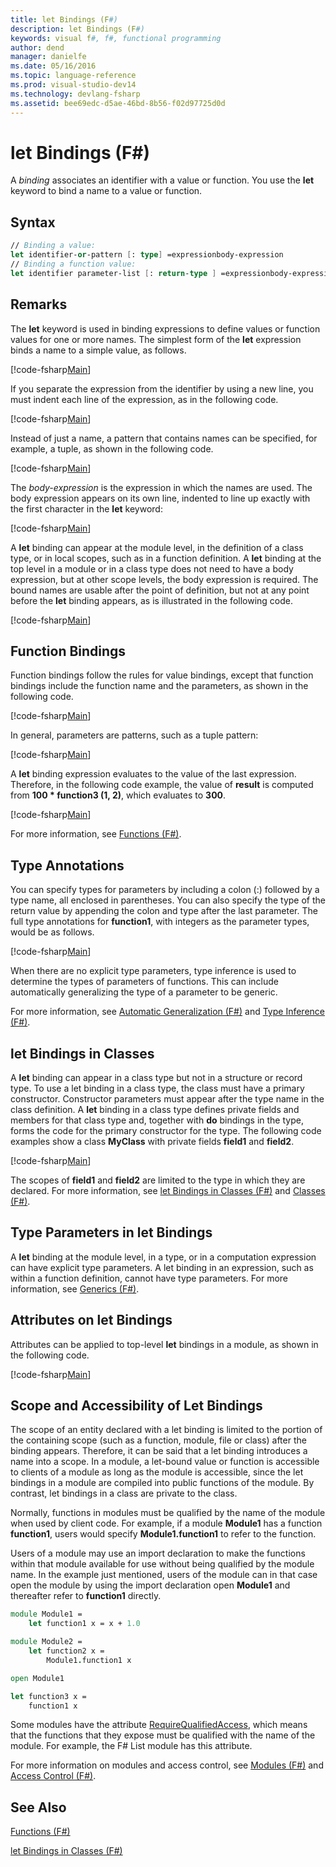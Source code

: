 ```yaml
---
title: let Bindings (F#)
description: let Bindings (F#)
keywords: visual f#, f#, functional programming
author: dend
manager: danielfe
ms.date: 05/16/2016
ms.topic: language-reference
ms.prod: visual-studio-dev14
ms.technology: devlang-fsharp
ms.assetid: bee69edc-d5ae-46bd-8b56-f02d97725d0d 
---
```


# let Bindings (F#)

A *binding* associates an identifier with a value or function. You use the **let** keyword to bind a name to a value or function.

## Syntax

```fsharp
// Binding a value:
let identifier-or-pattern [: type] =expressionbody-expression
// Binding a function value:
let identifier parameter-list [: return-type ] =expressionbody-expression
```

## Remarks

The **let** keyword is used in binding expressions to define values or function values for one or more names. The simplest form of the **let** expression binds a name to a simple value, as follows.

[!code-fsharp[Main](snippets/fslangref1/snippet1101.fs)]

If you separate the expression from the identifier by using a new line, you must indent each line of the expression, as in the following code.

[!code-fsharp[Main](snippets/fslangref1/snippet1102.fs)]

Instead of just a name, a pattern that contains names can be specified, for example, a tuple, as shown in the following code.

[!code-fsharp[Main](snippets/fslangref1/snippet1103.fs)]

The *body-expression* is the expression in which the names are used. The body expression appears on its own line, indented to line up exactly with the first character in the **let** keyword:

[!code-fsharp[Main](snippets/fslangref1/snippet1104.fs)]

A **let** binding can appear at the module level, in the definition of a class type, or in local scopes, such as in a function definition. A **let** binding at the top level in a module or in a class type does not need to have a body expression, but at other scope levels, the body expression is required. The bound names are usable after the point of definition, but not at any point before the **let** binding appears, as is illustrated in the following code.

[!code-fsharp[Main](snippets/fslangref1/snippet1105.fs)]
    
## Function Bindings

Function bindings follow the rules for value bindings, except that function bindings include the function name and the parameters, as shown in the following code.

[!code-fsharp[Main](snippets/fslangref1/snippet1106.fs)]

In general, parameters are patterns, such as a tuple pattern:

[!code-fsharp[Main](snippets/fslangref1/snippet1107.fs)]

A **let** binding expression evaluates to the value of the last expression. Therefore, in the following code example, the value of **result** is computed from **100 &#42; function3 (1, 2)**, which evaluates to **300**.

[!code-fsharp[Main](snippets/fslangref1/snippet1109.fs)]

For more information, see [Functions &#40;F&#35;&#41;](Functions-%5BFSharp%5D.md).

## Type Annotations

You can specify types for parameters by including a colon (:) followed by a type name, all enclosed in parentheses. You can also specify the type of the return value by appending the colon and type after the last parameter. The full type annotations for **function1**, with integers as the parameter types, would be as follows.

[!code-fsharp[Main](snippets/fslangref1/snippet1108.fs)]

When there are no explicit type parameters, type inference is used to determine the types of parameters of functions. This can include automatically generalizing the type of a parameter to be generic.

For more information, see [Automatic Generalization &#40;F&#35;&#41;](Automatic-Generalization-%5BFSharp%5D.md) and [Type Inference &#40;F&#35;&#41;](Type-Inference-%5BFSharp%5D.md).

## let Bindings in Classes

A **let** binding can appear in a class type but not in a structure or record type. To use a let binding in a class type, the class must have a primary constructor. Constructor parameters must appear after the type name in the class definition. A **let** binding in a class type defines private fields and members for that class type and, together with **do** bindings in the type, forms the code for the primary constructor for the type. The following code examples show a class **MyClass** with private fields **field1** and **field2**.

[!code-fsharp[Main](snippets/fslangref1/snippet1110.fs)]

The scopes of **field1** and **field2** are limited to the type in which they are declared. For more information, see [let Bindings in Classes &#40;F&#35;&#41;](let-Bindings-in-Classes-%5BFSharp%5D.md) and [Classes &#40;F&#35;&#41;](Classes-%5BFSharp%5D.md).

## Type Parameters in let Bindings

A **let** binding at the module level, in a type, or in a computation expression can have explicit type parameters. A let binding in an expression, such as within a function definition, cannot have type parameters. For more information, see [Generics &#40;F&#35;&#41;](Generics-%5BFSharp%5D.md).

## Attributes on let Bindings

Attributes can be applied to top-level **let** bindings in a module, as shown in the following code.

[!code-fsharp[Main](snippets/fslangref1/snippet1111.fs)]
    
## Scope and Accessibility of Let Bindings

The scope of an entity declared with a let binding is limited to the portion of the containing scope (such as a function, module, file or class) after the binding appears. Therefore, it can be said that a let binding introduces a name into a scope. In a module, a let-bound value or function is accessible to clients of a module as long as the module is accessible, since the let bindings in a module are compiled into public functions of the module. By contrast, let bindings in a class are private to the class.

Normally, functions in modules must be qualified by the name of the module when used by client code. For example, if a module **Module1** has a function **function1**, users would specify **Module1.function1** to refer to the function.

Users of a module may use an import declaration to make the functions within that module available for use without being qualified by the module name. In the example just mentioned, users of the module can in that case open the module by using the import declaration open **Module1** and thereafter refer to **function1** directly.

```fsharp
module Module1 =
    let function1 x = x + 1.0

module Module2 =
    let function2 x =
        Module1.function1 x

open Module1

let function3 x =
    function1 x
```

Some modules have the attribute [RequireQualifiedAccess](https://msdn.microsoft.com/library/8b9b6ade-0471-4413-ac5d-638cd0de5f15), which means that the functions that they expose must be qualified with the name of the module. For example, the F# List module has this attribute.

For more information on modules and access control, see [Modules &#40;F&#35;&#41;](Modules-%5BFSharp%5D.md) and [Access Control &#40;F&#35;&#41;](Access-Control-%5BFSharp%5D.md).

## See Also

[Functions &#40;F&#35;&#41;](Functions-%5BFSharp%5D.md)

[let Bindings in Classes &#40;F&#35;&#41;](let-Bindings-in-Classes-%5BFSharp%5D.md)
